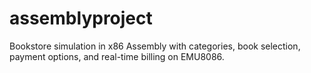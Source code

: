 # assemblyproject
Bookstore simulation in x86 Assembly with categories, book selection, payment options, and real-time billing on EMU8086.
